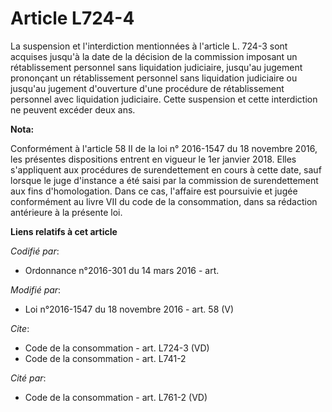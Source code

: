 # Article L724-4

La suspension et l'interdiction mentionnées à l'article L. 724-3 sont acquises jusqu'à la date de la décision de la
commission imposant un rétablissement personnel sans liquidation judiciaire, jusqu'au jugement prononçant un rétablissement
personnel sans liquidation judiciaire ou jusqu'au jugement d'ouverture d'une procédure de rétablissement personnel avec
liquidation judiciaire. Cette suspension et cette interdiction ne peuvent excéder deux ans.

**Nota:**

Conformément à l'article 58 II de la loi n° 2016-1547 du 18 novembre 2016, les présentes dispositions entrent en vigueur le
1er janvier 2018. Elles s'appliquent aux procédures de surendettement en cours à cette date, sauf lorsque le juge d'instance
a été saisi par la commission de surendettement aux fins d'homologation. Dans ce cas, l'affaire est poursuivie et jugée
conformément au livre VII du code de la consommation, dans sa rédaction antérieure à la présente loi.

**Liens relatifs à cet article**

_Codifié par_:

  - Ordonnance n°2016-301 du 14 mars 2016 - art.

_Modifié par_:

  - Loi n°2016-1547 du 18 novembre 2016 - art. 58 (V)

_Cite_:

  - Code de la consommation - art. L724-3 (VD)
  - Code de la consommation - art. L741-2

_Cité par_:

  - Code de la consommation - art. L761-2 (VD)
